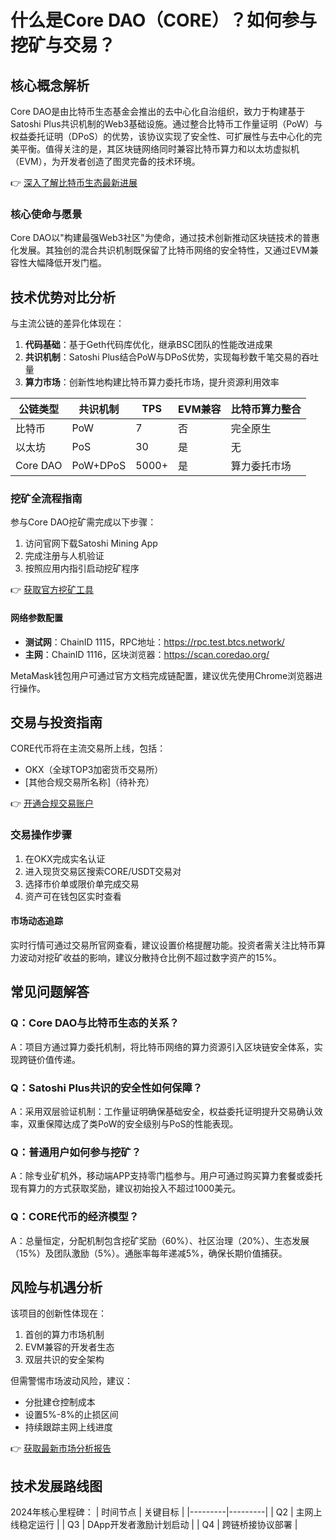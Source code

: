 # 什么是Core DAO（CORE）？如何参与挖矿与交易？

## 核心概念解析

Core DAO是由比特币生态基金会推出的去中心化自治组织，致力于构建基于Satoshi Plus共识机制的Web3基础设施。通过整合比特币工作量证明（PoW）与权益委托证明（DPoS）的优势，该协议实现了安全性、可扩展性与去中心化的完美平衡。值得关注的是，其区块链网络同时兼容比特币算力和以太坊虚拟机（EVM），为开发者创造了图灵完备的技术环境。

👉 [深入了解比特币生态最新进展](https://bit.ly/okx_welcome)

### 核心使命与愿景
Core DAO以"构建最强Web3社区"为使命，通过技术创新推动区块链技术的普惠化发展。其独创的混合共识机制既保留了比特币网络的安全特性，又通过EVM兼容性大幅降低开发门槛。

## 技术优势对比分析

与主流公链的差异化体现在：
1. **代码基础**：基于Geth代码库优化，继承BSC团队的性能改进成果
2. **共识机制**：Satoshi Plus结合PoW与DPoS优势，实现每秒数千笔交易的吞吐量
3. **算力市场**：创新性地构建比特币算力委托市场，提升资源利用效率

| 公链类型 | 共识机制 | TPS | EVM兼容 | 比特币算力整合 |
|---------|----------|-----|---------|---------------|
| 比特币   | PoW      | 7   | 否      | 完全原生      |
| 以太坊   | PoS      | 30  | 是      | 无            |
| Core DAO | PoW+DPoS | 5000+| 是     | 算力委托市场  |

### 挖矿全流程指南

参与Core DAO挖矿需完成以下步骤：
1. 访问官网下载Satoshi Mining App
2. 完成注册与人机验证
3. 按照应用内指引启动挖矿程序

👉 [获取官方挖矿工具](https://bit.ly/okx_welcome)

#### 网络参数配置
- **测试网**：ChainID 1115，RPC地址：https://rpc.test.btcs.network/
- **主网**：ChainID 1116，区块浏览器：https://scan.coredao.org/

MetaMask钱包用户可通过官方文档完成链配置，建议优先使用Chrome浏览器进行操作。

## 交易与投资指南

CORE代币将在主流交易所上线，包括：
- OKX（全球TOP3加密货币交易所）
- [其他合规交易所名称]（待补充）

👉 [开通合规交易账户](https://bit.ly/okx_welcome)

### 交易操作步骤
1. 在OKX完成实名认证
2. 进入现货交易区搜索CORE/USDT交易对
3. 选择市价单或限价单完成交易
4. 资产可在钱包区实时查看

#### 市场动态追踪
实时行情可通过交易所官网查看，建议设置价格提醒功能。投资者需关注比特币算力波动对挖矿收益的影响，建议分散持仓比例不超过数字资产的15%。

## 常见问题解答

### Q：Core DAO与比特币生态的关系？
A：项目方通过算力委托机制，将比特币网络的算力资源引入区块链安全体系，实现跨链价值传递。

### Q：Satoshi Plus共识的安全性如何保障？
A：采用双层验证机制：工作量证明确保基础安全，权益委托证明提升交易确认效率，双重保障达成了类PoW的安全级别与PoS的性能表现。

### Q：普通用户如何参与挖矿？
A：除专业矿机外，移动端APP支持零门槛参与。用户可通过购买算力套餐或委托现有算力的方式获取奖励，建议初始投入不超过1000美元。

### Q：CORE代币的经济模型？
A：总量恒定，分配机制包含挖矿奖励（60%）、社区治理（20%）、生态发展（15%）及团队激励（5%）。通胀率每年递减5%，确保长期价值捕获。

## 风险与机遇分析

该项目的创新性体现在：
1. 首创的算力市场机制
2. EVM兼容的开发者生态
3. 双层共识的安全架构

但需警惕市场波动风险，建议：
- 分批建仓控制成本
- 设置5%-8%的止损区间
- 持续跟踪主网上线进度

👉 [获取最新市场分析报告](https://bit.ly/okx_welcome)

## 技术发展路线图

2024年核心里程碑：
| 时间节点 | 关键目标 |
|---------|---------|
| Q2      | 主网上线稳定运行 |
| Q3      | DApp开发者激励计划启动 |
| Q4      | 跨链桥接协议部署 |
